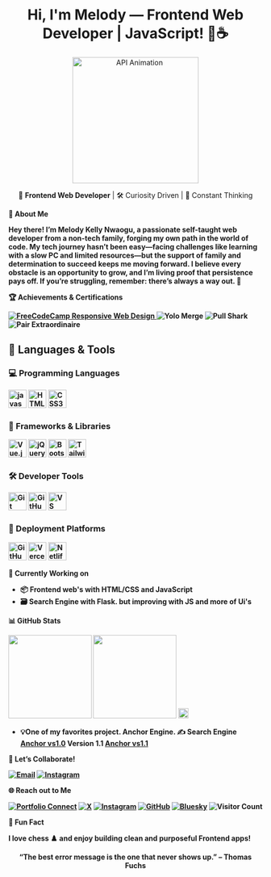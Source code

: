 <h1 align="center">
  Hi, I'm Melody — Frontend Web Developer | JavaScript! 👋☕
</h1>

<p align="center">
  <img src="https://github.com/TAJ2003/TAJ2003/blob/main/api.gif" width="250" alt="API Animation"/>
</p>

<p align="center" font="Georgia">
  🚀 <b>Frontend Web Developer</b> | 🛠️ Curiosity Driven | 🌟 Constant Thinking
</p>


 <b>🌱 About Me<b>

Hey there! I’m Melody Kelly Nwaogu, a passionate self-taught web developer from a non-tech family, forging my own path in the world of code. My tech journey hasn’t been easy—facing challenges like learning with a slow PC and limited resources—but the support of family and determination to succeed keeps me moving forward. I believe every obstacle is an opportunity to grow, and I’m living proof that persistence pays off. If you’re struggling, remember: there’s always a way out. 🚀



<strong align="center">🏆 Achievements & Certifications</strong>

<p>
  <a href="https://freecodecamp.org/certification/melodykellynwaogu/responsive-web-design">
    <img src="https://img.shields.io/badge/FreeCodeCamp-Responsive%20Web%20Design-1abc9c?style=flat-square&logo=freecodecamp&logoColor=white" alt="FreeCodeCamp Responsive Web Design"/>
  </a>
  
  <img src="https://img.shields.io/badge/Yolo%20Merge-%F0%9F%9A%80-brightgreen?style=flat-square" alt="Yolo Merge"/>
  <img src="https://img.shields.io/badge/Pull%20Shark-%F0%9F%A6%88-blue?style=flat-square" alt="Pull Shark"/>
  <img src="https://img.shields.io/badge/Pair%20Extraordinaire-%F0%9F%A4%9D-ff69b4?style=flat-square" alt="Pair Extraordinaire"/>
</p>


<h2>🧰 Languages & Tools</h2>


<h3>💻 Programming Languages</h3>
<p align="left">
  <img src="https://cdn.jsdelivr.net/gh/devicons/devicon/icons/javascript/javascript-original.svg" width="36" alt="javascript"/>
  <img src="https://cdn.jsdelivr.net/gh/devicons/devicon/icons/html5/html5-original.svg" width="36" alt="HTML5"/>
  <img src="https://cdn.jsdelivr.net/gh/devicons/devicon/icons/css3/css3-original.svg" width="36" alt="CSS3"/>
</p>

<!-- Frameworks & Libraries -->
<h3>🧱 Frameworks & Libraries</h3>
<p align="left">
  <img src="https://cdn.jsdelivr.net/gh/devicons/devicon/icons/vuejs/vuejs-original.svg" width="36" alt="Vue.js"/>
  <img src="https://cdn.jsdelivr.net/gh/devicons/devicon/icons/jquery/jquery-original.svg" width="36" alt="jQuery"/>
  <img src="https://cdn.jsdelivr.net/gh/devicons/devicon/icons/bootstrap/bootstrap-original.svg" width="36" alt="Bootstrap"/>
  <img src="https://cdn.jsdelivr.net/gh/devicons/devicon/icons/tailwindcss/tailwindcss-original.svg" width="36" alt="Tailwind CSS"/>
</p>

<h3>🛠️ Developer Tools</h3>
<p align="left">
  <img src="https://cdn.jsdelivr.net/gh/devicons/devicon/icons/git/git-original.svg" width="36" alt="Git"/>
  <img src="https://cdn.jsdelivr.net/gh/devicons/devicon/icons/github/github-original.svg" width="36" alt="GitHub"/>
  <img src="https://cdn.jsdelivr.net/gh/devicons/devicon/icons/vscode/vscode-original.svg" width="36" alt="VS Code"/>
</p>

<h3>🚀 Deployment Platforms</h3>
<p align="left">
  <img src="https://cdn.jsdelivr.net/gh/devicons/devicon/icons/github/github-original.svg" width="36" alt="GitHub Pages"/>
  <img src="https://cdn.jsdelivr.net/gh/devicons/devicon/icons/vercel/vercel-original.svg" width="36" alt="Vercel"/>
  <img src="https://cdn.jsdelivr.net/gh/devicons/devicon/icons/netlify/netlify-original.svg" width="36" alt="Netlify"/>

<b>🚧 Currently Working on<b>

- 📦 Frontend web's with <b>HTML/CSS and JavaScript</b>
- 🗃️ Search Engine with <b>Flask<b>. but improving with JS and more of Ui's


<b>📊 GitHub Stats<b>

<p align="left">
  <img src="https://github-readme-stats.vercel.app/api?username=melodykellynwaogu&show_icons=true&theme=radical" height="165"/>
  <img src="https://github-readme-stats.vercel.app/api/top-langs/?username=melodykellynwaogu&layout=compact&theme=radical" height="165"/>
  <img src="https://wakatime.com/badge/user/1ed5c3b1-015d-4589-8d35-3cd9b5db607a.svg" alt="Wakatime Badge" height="20"/>
</p>

* 💡One of my favorites project.
Anchor Engine.
 <b>✍️ Search Engine<b>
 [Anchor vs1.0](https://meg-browser.onrender.com/)
 Version 1.1 [Anchor vs1.1](https://anchor-mvgw.onrender.com)


<b>🤝 Let’s Collaborate!<b>

[![Email](https://img.shields.io/badge/Email-Contact-1abc9c?style=flat-square&logo=gmail&logoColor=white)](mailto:kellynwaogumelody@gmail.com)
[![Instagram](https://img.shields.io/badge/Instagram-E4405F?style=flat-square&logo=instagram&logoColor=white)](https://www.instagram.com/melodykellynwaogu_/profilecard/?igsh=aXNrN3B6Y3MxbWIz)

<b>🌐 Reach out to Me<b>

[![Portfolio Connect](https://img.shields.io/badge/Portfolio-Connect-8e44ad?style=flat-square&logo=about-dot-me&logoColor=white)](https://melodykellynwaogu.vercel.app/)
[![X](https://img.shields.io/badge/X-1DA1F2?style=flat-square&logo=x&logoColor=white)](https://x.com/MelodyKellyN?t=GZdS81yYSapdjeSD8pB_0w&s=09)
[![Instagram](https://img.shields.io/badge/Instagram-E4405F?style=flat-square&logo=instagram&logoColor=white)](https://www.instagram.com/melodykellynwaogu_/profilecard/?igsh=aXNrN3B6Y3MxbWIz)
[![GitHub](https://img.shields.io/badge/GitHub-181717?style=flat-square&logo=github&logoColor=white)](https://github.com/melodykellynwaogu)
[![Bluesky](https://img.shields.io/badge/Bluesky-000000?style=flat-square&logo=bluesky&logoColor=white)](https://bsky.app/profile/melodykellynwaogu.bsky.social)
![Visitor Count](https://visitor-badge.laobi.icu/badge?page_id=melodykellynwaogu.melodykellynwaogu)

<b>🎯 Fun Fact<b>

I love **chess** ♟️ and enjoy building clean and purposeful Frontend apps!

<p align="center">
  <b>“The best error message is the one that never shows up.”</b> – Thomas Fuchs
</p>
